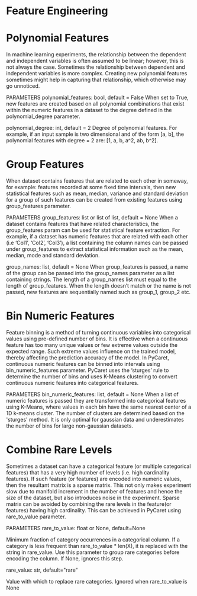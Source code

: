 # Feature Engineering
# Polynomial Features
In machine learning experiments, the relationship between the dependent and independent variables is often assumed to be linear; however, this is not always the case. Sometimes the relationship between dependent and independent variables is more complex. Creating new polynomial features sometimes might help in capturing that relationship, which otherwise may go unnoticed. 

PARAMETERS
polynomial_features: bool, default = False
When set to True, new features are created based on all polynomial combinations that exist within the numeric features in a dataset to the degree defined in the polynomial_degree parameter.

polynomial_degree: int, default = 2
Degree of polynomial features. For example, if an input sample is two dimensional and of the form [a, b], the polynomial features with degree = 2 are: [1, a, b, a^2, ab, b^2].

# Group Features
When dataset contains features that are related to each other in someway, for example: features recorded at some fixed time intervals, then new statistical features such as mean, median, variance and standard deviation for a group of such features can be created from existing features using group_features parameter.

PARAMETERS
group_features: list or list of list, default = None
When a dataset contains features that have related characteristics, the group_features param can be used for statistical feature extraction. For example, if a dataset has numeric features that are related with each other (i.e ‘Col1’, ‘Col2’, ‘Col3’), a list containing the column names can be passed under group_features to extract statistical information such as the mean, median, mode and standard deviation.

group_names: list, default = None
When group_features is passed, a name of the group can be passed into the group_names parameter as a list containing strings. The length of a group_names list must equal to the length of group_features. When the length doesn’t match or the name is not passed, new features are sequentially named such as group_1, group_2 etc.

# Bin Numeric Features
Feature binning is a method of turning continuous variables into categorical values using pre-defined number of bins. It is effective when a continuous feature has too many unique values or few extreme values outside the expected range. Such extreme values influence on the trained model, thereby affecting the prediction accuracy of the model. In PyCaret, continuous numeric features can be binned into intervals using bin_numeric_features parameter. PyCaret uses the ‘sturges’ rule to determine the number of bins and uses K-Means clustering to convert continuous numeric features into categorical features.

PARAMETERS
bin_numeric_features: list, default = None
When a list of numeric features is passed they are transformed into categorical features using K-Means, where values in each bin have the same nearest center of a 1D k-means cluster. The number of clusters are determined based on the 'sturges' method. It is only optimal for gaussian data and underestimates the number of bins for large non-gaussian datasets.

# Combine Rare Levels
Sometimes a dataset can have a categorical feature (or multiple categorical features) that has a very high number of levels (i.e. high cardinality features). If such feature (or features) are encoded into numeric values, then the resultant matrix is a sparse matrix. This not only makes experiment slow due to manifold increment in the number of features and hence the size of the dataset, but also introduces noise in the experiment. Sparse matrix can be avoided by combining the rare levels in the feature(or features) having high cardinality. This can be achieved in PyCaret using rare_to_value parameter.

PARAMETERS
rare_to_value: float or None, default=None

Minimum fraction of category occurrences in a categorical column. If a category is less frequent than rare_to_value * len(X), it is replaced with the string in rare_value. Use this parameter to group rare categories before encoding the column. If None, ignores this step.

rare_value: str, default="rare"

Value with which to replace rare categories. Ignored when rare_to_value is None
